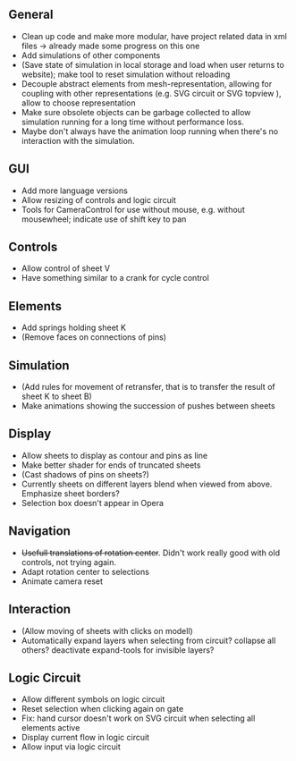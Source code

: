## General ##
* Clean up code and make more modular, have project related data in xml files -> already made some progress on this one
* Add simulations of other components
* (Save state of simulation in local storage and load when user returns to website); make tool to reset simulation without reloading
* Decouple abstract elements from mesh-representation, allowing for coupling with other representations (e.g. SVG circuit or SVG topview ), allow to choose representation
* Make sure obsolete objects can be garbage collected to allow simulation running for a long time without performance loss.
* Maybe don't always have the animation loop running when there's no interaction with the simulation.

## GUI ##
* Add more language versions
* Allow resizing of controls and logic circuit
* Tools for CameraControl for use without mouse, e.g. without mousewheel; indicate use of shift key to pan

## Controls ##
* Allow control of sheet V
* Have something similar to a crank for cycle control

## Elements ##
* Add springs holding sheet K
* (Remove faces on connections of pins)

## Simulation ##
* (Add rules for movement of retransfer, that is to transfer the result of sheet K to sheet B)
* Make animations showing the succession of pushes between sheets

## Display ##
* Allow sheets to display as contour and pins as line
* Make better shader for ends of truncated sheets
* (Cast shadows of pins on sheets?)
* Currently sheets on different layers blend when viewed from above. Emphasize sheet borders?
* Selection box doesn't appear in Opera

## Navigation ##
* ~~Usefull translations of rotation center~~. Didn't work really good with old controls, not trying again.
* Adapt rotation center to selections
* Animate camera reset

## Interaction ##
* (Allow moving of sheets with clicks on modell)
* Automatically expand layers when selecting from circuit? collapse all others? deactivate expand-tools for invisible layers?

## Logic Circuit ##
* Allow different symbols on logic circuit
* Reset selection when clicking again on gate
* Fix: hand cursor doesn't work on SVG circuit when selecting all elements active
* Display current flow in logic circuit
* Allow input via logic circuit

